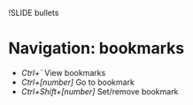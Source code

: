 !SLIDE bullets
# Navigation: bookmarks #

* _Ctrl+`_ View bookmarks
* _Ctrl+[number]_ Go to bookmark
* _Ctrl+Shift+[number]_ Set/remove bookmark
